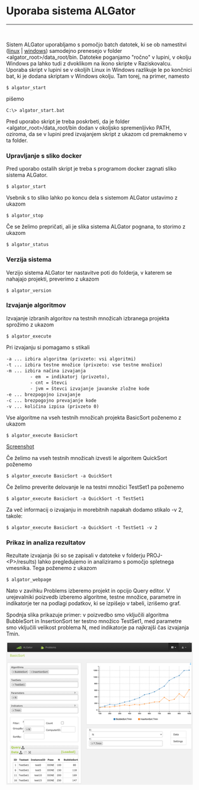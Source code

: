   <h1>Uporaba sistema <span class=algator>ALGator</span></h1>
  <hr>
  <br>
  
Sistem <span class=algator>ALGator</span> uporabljamo s pomočjo batch datotek, ki se ob namestitvi ([linux](/dist/htmldoc/install_linux.md) | [windows](/dist/htmldoc/install_windows.md)) samodejno prenesejo v folder <span class=code><algator_root>/data_root/bin</span>. Datoteke poganjamo "ročno" v lupini, v okolju Windows pa lahko tudi z dvoklikom na ikono skripte v Raziskovalcu. Uporaba skript v lupini se v okoljih Linux in Windows razlikuje le po končnici <span class=code>bat</span>, ki je dodana skriptam v Windows okolju. Tam torej, na primer,  namesto 
```
$ algator_start 
```
pišemo
```
C:\> algator_start.bat
```
Pred uporabo skript je treba poskrbeti, da je folder <span class=code><algator_root>/data_root/bin</span> dodan v okoljsko spremenljivko <span class=code>PATH</span>, oziroma, da se v lupini pred izvajanjem skript z ukazom <span class=code>cd</span> premaknemo v ta folder. 


### Upravljanje s sliko <span class=code>docker</span> 

Pred uporabo ostalih skript je treba s programom <span class=code>docker</span> zagnati sliko sistema <span class=algator>ALGator</span>.
```
$ algator_start 
```
Vsebnik s to sliko lahko po koncu dela s sistemom <span class=algator>ALGator</span> ustavimo z ukazom
```
$ algator_stop 
```
Če se želimo prepričati, ali je slika sistema <span class=algator>ALGator</span> pognana, to storimo z ukazom 
```
$ algator_status 
```

### Verzija sistema

Verzijo sistema <span class=algator>ALGator</span> ter nastavitve poti do folderja, v katerem se nahajajo projekti, preverimo z ukazom
```
$ algator_version 
```

### Izvajanje algoritmov 
Izvajanje izbranih algoritov na testnih množicah izbranega projekta sprožimo z ukazom 
```
$ algator_execute
```
Pri izvajanju si pomagamo s stikali 
```
-a ... izbira algoritma (privzeto: vsi algoritmi)
-t ... izbira testne množice (privzeto: vse testne množice)
-m ... izbira načina izvajanja 
         - em  = indikatorj (privzeto), 
         - cnt = števci
         - jvm = števci izvajanje javanske zložne kode
-e ... brezpogojno izvajanje
-c ... brezpogojno prevajanje kode
-v ... količina izpisa (privzeto 0)
```
Vse algoritme na vseh testnih množicah projekta <span class=code>BasicSort</span> poženemo z ukazom 
```
$ algator_execute BasicSort
```
<p style="float:rigth;"><a href="/dist/htmldoc/images/linux_install.png">Screenshot</a>
</p>

Če želimo na vseh testnih množicah izvesti le algoritem <span class=code>QuickSort</span> poženemo
```
$ algator_execute BasicSort -a QuickSort
```
Če želimo preverite delovanje le na testni množici <span class=code>TestSet1</span> pa poženemo
```
$ algator_execute BasicSort -a QuickSort -t TestSet1
```
Za več informacij o izvajanju in morebitnih napakah dodamo stikalo -v 2, takole:
```
$ algator_execute BasicSort -a QuickSort -t TestSet1 -v 2
```

### Prikaz in analiza rezultatov
Rezultate izvajanja (ki so se zapisali v datoteke v folderju <span class=code>PROJ-&lt;P&gt;/results</span>) lahko pregledujemo in analiziramo s pomočjo spletnega vmesnika. Tega poženemo z ukazom
```
$ algator_webpage
```
Nato v zavihku <span class=code>Problems</span> izberemo projekt in opcijo <span class=code>Query editor</span>. V urejevalniki poizvedb izberemo algoritme, testne množice, parametre in indikatorje ter na podlagi podatkov, ki se izpišejo v tabeli, izrišemo graf.  

Spodnja slika prikazuje primer: v poizvedbo smo vključili algoritma <span class=code>BubbleSort</span> in <span class=code>InsertionSort</span> ter testno množico <span class=code>TestSet1</span>, med parametre smo vključili velikost problema <span class=code>N</span>, med indikatorje pa najkrajši čas izvajanja <span class=code>Tmin</span>. 

<p style="text-align:center;">
<img width=700 src="images/queryEditor.png" />
</p>
</body>
</html>

  